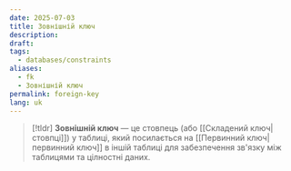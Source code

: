 ```yaml
---
date: 2025-07-03
title: Зовнішній ключ
description: 
draft: 
tags:
  - databases/constraints
aliases:
  - fk
  - Зовнішній ключ
permalink: foreign-key
lang: uk
---
```


> [!tldr]
> **Зовнішній ключ** — це стовпець (або [[Складений ключ|стовпці]]) у таблиці, який посилається на [[Первинний ключ|первинний ключ]] в іншій таблиці для забезпечення зв'язку між таблицями та цілностні даних.
